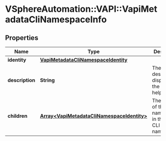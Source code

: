 # VSphereAutomation::VAPI::VapiMetadataCliNamespaceInfo

## Properties
Name | Type | Description | Notes
------------ | ------------- | ------------- | -------------
**identity** | [**VapiMetadataCliNamespaceIdentity**](VapiMetadataCliNamespaceIdentity.md) |  | 
**description** | **String** | The text description displayed to the user in help output. | 
**children** | [**Array&lt;VapiMetadataCliNamespaceIdentity&gt;**](VapiMetadataCliNamespaceIdentity.md) | The children of this namespace in the tree of CLI namespaces. | 


